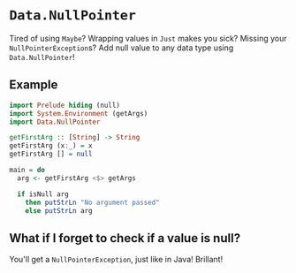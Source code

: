 # `Data.NullPointer`

Tired of using `Maybe`? Wrapping values in `Just` makes you sick?
Missing your `NullPointerException`s?
Add null value to any data type using `Data.NullPointer`!

## Example

```haskell
import Prelude hiding (null)
import System.Environment (getArgs)
import Data.NullPointer

getFirstArg :: [String] -> String
getFirstArg (x:_) = x
getFirstArg [] = null

main = do
  arg <- getFirstArg <$> getArgs

  if isNull arg
    then putStrLn "No argument passed"
    else putStrLn arg
```

## What if I forget to check if a value is null?

You'll get a `NullPointerException`, just like in Java! Brillant!
